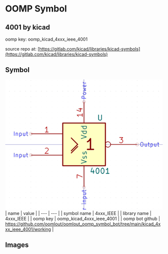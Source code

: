 # OOMP Symbol  
## 4001  by kicad  
  
oomp key: oomp_kicad_4xxx_ieee_4001  
  
source repo at: [https://gitlab.com/kicad/libraries/kicad-symbols](https://gitlab.com/kicad/libraries/kicad-symbols)  
## Symbol  
  
[![working.png](working_600.png)](working.png)  
| name | value | 
| --- | --- | 
| symbol name | 4xxx_IEEE | 
| library name | 4xxx_IEEE | 
| oomp key | oomp_kicad_4xxx_ieee_4001 | 
| oomp bot github | https://github.com/oomlout/oomlout_oomp_symbol_bot/tree/main/kicad_4xxx_ieee_4001/working | 
## Images  
